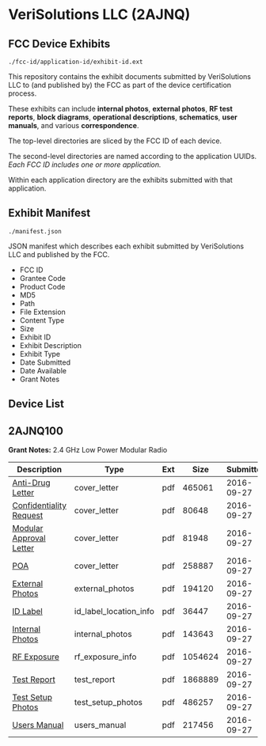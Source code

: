 # VeriSolutions LLC (2AJNQ)
## FCC Device Exhibits

```
./fcc-id/application-id/exhibit-id.ext
```

This repository contains the exhibit documents submitted by VeriSolutions LLC to (and published by) the FCC as part of the device certification process.

These exhibits can include **internal photos**, **external photos**, **RF test reports**, **block diagrams**, **operational descriptions**, **schematics**, **user manuals**, and various **correspondence**.

The top-level directories are sliced by the FCC ID of each device.

The second-level directories are named according to the application UUIDs. *Each FCC ID includes one or more application.*

Within each application directory are the exhibits submitted with that application. 

## Exhibit Manifest

```
./manifest.json
```

JSON manifest which describes each exhibit submitted by VeriSolutions LLC and published by the FCC.

- FCC ID
- Grantee Code
- Product Code
- MD5
- Path
- File Extension
- Content Type
- Size
- Exhibit ID
- Exhibit Description
- Exhibit Type
- Date Submitted
- Date Available
- Grant Notes

## Device List
## 2AJNQ100
**Grant Notes:** 2.4 GHz Low Power Modular Radio

| Description | Type | Ext | Size | Submitted | Available |
| ----------- | ---- | --- | ---- | --------- | --------- |
| [Anti-Drug Letter](2AJNQ100/ee2d4b88e3aeb3ba9af090fe1d27a698/3147763.pdf) | cover_letter | pdf | 465061 | 2016-09-27 | 2016-10-05 |
| [Confidentiality Request](2AJNQ100/ee2d4b88e3aeb3ba9af090fe1d27a698/3147764.pdf) | cover_letter | pdf | 80648 | 2016-09-27 | 2016-10-05 |
| [Modular Approval Letter](2AJNQ100/ee2d4b88e3aeb3ba9af090fe1d27a698/3147765.pdf) | cover_letter | pdf | 81948 | 2016-09-27 | 2016-10-05 |
| [POA](2AJNQ100/ee2d4b88e3aeb3ba9af090fe1d27a698/3147766.pdf) | cover_letter | pdf | 258887 | 2016-09-27 | 2016-10-05 |
| [External Photos](2AJNQ100/ee2d4b88e3aeb3ba9af090fe1d27a698/3147767.pdf) | external_photos | pdf | 194120 | 2016-09-27 | 2016-10-05 |
| [ID Label](2AJNQ100/ee2d4b88e3aeb3ba9af090fe1d27a698/3147768.pdf) | id_label_location_info | pdf | 36447 | 2016-09-27 | 2016-10-05 |
| [Internal Photos](2AJNQ100/ee2d4b88e3aeb3ba9af090fe1d27a698/3147769.pdf) | internal_photos | pdf | 143643 | 2016-09-27 | 2016-10-05 |
| [RF Exposure](2AJNQ100/ee2d4b88e3aeb3ba9af090fe1d27a698/3147772.pdf) | rf_exposure_info | pdf | 1054624 | 2016-09-27 | 2016-10-05 |
| [Test  Report](2AJNQ100/ee2d4b88e3aeb3ba9af090fe1d27a698/3147774.pdf) | test_report | pdf | 1868889 | 2016-09-27 | 2016-10-05 |
| [Test Setup Photos](2AJNQ100/ee2d4b88e3aeb3ba9af090fe1d27a698/3147775.pdf) | test_setup_photos | pdf | 486257 | 2016-09-27 | 2016-10-05 |
| [Users Manual](2AJNQ100/ee2d4b88e3aeb3ba9af090fe1d27a698/3147776.pdf) | users_manual | pdf | 217456 | 2016-09-27 | 2016-10-05 |
